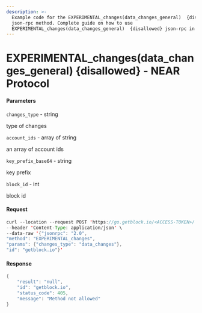 ```yaml
---
description: >-
  Example code for the EXPERIMENTAL_changes(data_changes_general)  {disallowed}
  json-rpc method. Сomplete guide on how to use
  EXPERIMENTAL_changes(data_changes_general)  {disallowed} json-rpc in GetBloc
---
```


# EXPERIMENTAL\_changes(data\_changes\_general) {disallowed} - NEAR Protocol

#### Parameters

`changes_type` - string

type of changes

`account_ids` - array of string

an array of account ids

`key_prefix_base64` - string

key prefix

`block_id` - int

block id

#### Request

```java
curl --location --request POST 'https://go.getblock.io/<ACCESS-TOKEN>/' \
--header 'Content-Type: application/json' \
--data-raw '{"jsonrpc": "2.0",
"method": "EXPERIMENTAL_changes",
"params": {"changes_type": "data_changes"},
"id": "getblock.io"}'
```

#### Response

```java
{
    "result": "null",
    "id": "getblock.io",
    "status_code": 405,
    "message": "Method not allowed"
}
```
